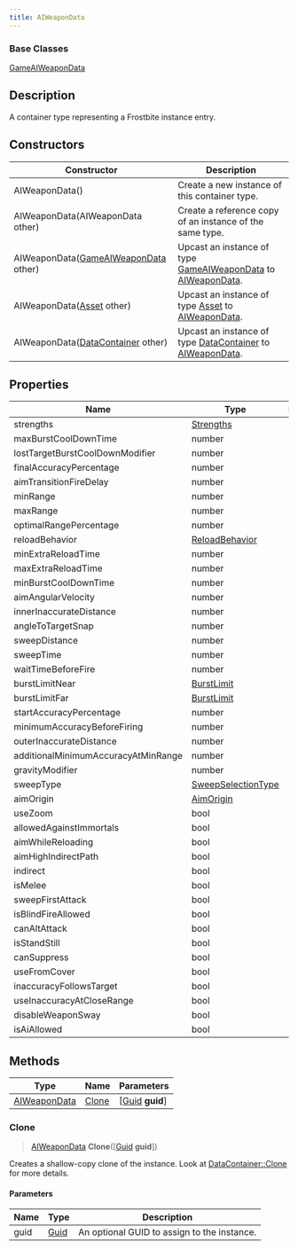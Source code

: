 ```yaml
---
title: AIWeaponData
---
```

### Base Classes

[GameAIWeaponData](/vext/ref/fb/gameaiweapondata/)

## Description

A container type representing a Frostbite instance entry.

## Constructors

| Constructor                                                             | Description                                                                                                     |
| ----------------------------------------------------------------------- | --------------------------------------------------------------------------------------------------------------- |
| AIWeaponData()                                                          | Create a new instance of this container type.                                                                   |
| AIWeaponData(AIWeaponData other)                                        | Create a reference copy of an instance of the same type.                                                        |
| AIWeaponData([GameAIWeaponData](/vext/ref/fb/gameaiweapondata/) other)                | Upcast an instance of type [GameAIWeaponData](/vext/ref/fb/gameaiweapondata/) to [AIWeaponData](/vext/ref/fb/aiweapondata/).                |
| AIWeaponData([Asset](/vext/ref/fb/asset/) other)                                      | Upcast an instance of type [Asset](/vext/ref/fb/asset/) to [AIWeaponData](/vext/ref/fb/aiweapondata/).                                      |
| AIWeaponData([DataContainer](/vext/ref/shared/class/datacontainer) other) | Upcast an instance of type [DataContainer](/vext/ref/shared/class/datacontainer) to [AIWeaponData](/vext/ref/fb/aiweapondata/). |

## Properties

| Name                                | Type                                     | Description |
| ----------------------------------- | ---------------------------------------- | ----------- |
| strengths                           | [Strengths](/vext/ref/fb/strengths/)                   |             |
| maxBurstCoolDownTime                | number                                   |             |
| lostTargetBurstCoolDownModifier     | number                                   |             |
| finalAccuracyPercentage             | number                                   |             |
| aimTransitionFireDelay              | number                                   |             |
| minRange                            | number                                   |             |
| maxRange                            | number                                   |             |
| optimalRangePercentage              | number                                   |             |
| reloadBehavior                      | [ReloadBehavior](/vext/ref/fb/reloadbehavior/)         |             |
| minExtraReloadTime                  | number                                   |             |
| maxExtraReloadTime                  | number                                   |             |
| minBurstCoolDownTime                | number                                   |             |
| aimAngularVelocity                  | number                                   |             |
| innerInaccurateDistance             | number                                   |             |
| angleToTargetSnap                   | number                                   |             |
| sweepDistance                       | number                                   |             |
| sweepTime                           | number                                   |             |
| waitTimeBeforeFire                  | number                                   |             |
| burstLimitNear                      | [BurstLimit](/vext/ref/fb/burstlimit/)                 |             |
| burstLimitFar                       | [BurstLimit](/vext/ref/fb/burstlimit/)                 |             |
| startAccuracyPercentage             | number                                   |             |
| minimumAccuracyBeforeFiring         | number                                   |             |
| outerInaccurateDistance             | number                                   |             |
| additionalMinimumAccuracyAtMinRange | number                                   |             |
| gravityModifier                     | number                                   |             |
| sweepType                           | [SweepSelectionType](/vext/ref/fb/sweepselectiontype/) |             |
| aimOrigin                           | [AimOrigin](/vext/ref/fb/aimorigin/)                   |             |
| useZoom                             | bool                                     |             |
| allowedAgainstImmortals             | bool                                     |             |
| aimWhileReloading                   | bool                                     |             |
| aimHighIndirectPath                 | bool                                     |             |
| indirect                            | bool                                     |             |
| isMelee                             | bool                                     |             |
| sweepFirstAttack                    | bool                                     |             |
| isBlindFireAllowed                  | bool                                     |             |
| canAltAttack                        | bool                                     |             |
| isStandStill                        | bool                                     |             |
| canSuppress                         | bool                                     |             |
| useFromCover                        | bool                                     |             |
| inaccuracyFollowsTarget             | bool                                     |             |
| useInaccuracyAtCloseRange           | bool                                     |             |
| disableWeaponSway                   | bool                                     |             |
| isAiAllowed                         | bool                                     |             |

## Methods

| Type                         | Name            | Parameters                                     |
| ---------------------------- | --------------- | ---------------------------------------------- |
| [AIWeaponData](/vext/ref/fb/aiweapondata/) | [Clone](#clone) | \[[Guid](/vext/ref/shared/class/guid) **guid**\] |

### Clone

> [AIWeaponData](/vext/ref/fb/aiweapondata/) **Clone**(\[[Guid](/vext/ref/shared/class/guid) **guid**\])

Creates a shallow-copy clone of the instance. Look at [DataContainer::Clone](/vext/ref/shared/class/datacontainer#clone) for more details.

#### Parameters

| Name | Type         | Description                                 |
| ---- | ------------ | ------------------------------------------- |
| guid | [Guid](/vext/ref/shared/class/guid/) | An optional GUID to assign to the instance. |

